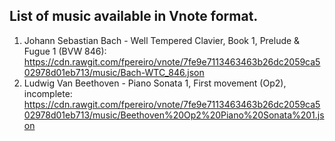 ## List of music available in Vnote format.

1) Johann Sebastian Bach - Well Tempered Clavier, Book 1, Prelude & Fugue 1 (BVW 846): https://cdn.rawgit.com/fpereiro/vnote/7fe9e7113463463b26dc2059ca502978d01eb713/music/Bach-WTC_846.json
2) Ludwig Van Beethoven - Piano Sonata 1, First movement (Op2), incomplete: https://cdn.rawgit.com/fpereiro/vnote/7fe9e7113463463b26dc2059ca502978d01eb713/music/Beethoven%20Op2%20Piano%20Sonata%201.json
